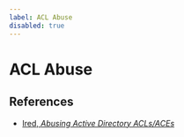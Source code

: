 ```yaml
---
label: ACL Abuse
disabled: true
---
```


# ACL Abuse

## References

* [Ired, _Abusing Active Directory ACLs/ACEs_](https://www.ired.team/offensive-security-experiments/active-directory-kerberos-abuse/abusing-active-directory-acls-aces)
